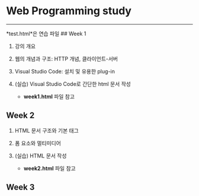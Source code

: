 # Web Programming study
<hr>
*test.html*은 연습 파일
## Week 1

1. 강의 개요
  
3. 웹의 개념과 구조: HTTP 개념, 클라이언트-서버

4. Visual Studio Code: 설치 및 유용한 plug-in
  
5. (실습) Visual Studio Code로 간단한 html 문서 작성
   -  **week1.html** 파일 참고 

## Week 2

1. HTML 문서 구조와 기본 태그

3. 폼 요소와 멀티미디어
  
5. (실습) HTML 문서 작성
   -  **week2.html** 파일 참고

## Week 3
